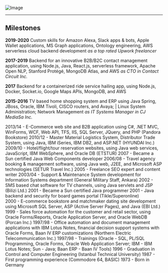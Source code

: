 ![Image](https://avatars1.githubusercontent.com/u/23320140?s=460&v=4)

---

## Milestones

**2019-2020** Custom skills for Amazon Alexa, Slack apps & bots, Apple Wallet applications, MS Graph applications, Ontology engineering, AWS serverless cloud backend development *as a top rated Upwork freelancer*

**2017-2019** Backend for an innovative B2B/B2C contact management application, using Node.js, Java, React.js, serverless framework, Apache Open NLP, Stanford Protégé, MongoDB Atlas, and AWS *as CTO in Contact Circuit Inc.*

**2017** Backend for a containerized ride service hailing app, using Node.js, Docker, Socket.io, Google Maps APIs, MongoDB, and AWS 

**2015-2016** TV based home shopping system and ERP using Java Spring, JBoss, Oracle, IBM Tivoli, CISCO routers, and Avaya; | Linux System Administration; Network Management *as IT Systems  Manager in CJ MediaSa Inc.*

2013/14 - E-Commerce web site and B2B application using C#, .NET MVC, WinForms, WCF, Web API, TFS, IIS, SQL Server, JQuery, and PHP (Pandora Bookstore)
2010/12 - Master Material Logistics System, Distributor Trade System, using Java, IBM iSeries, IBM DB2, and ASP.NET (HYUNDAI Inc.) 
2009/10 - Hotel/flight/tour reservation websites, using Java web services, JavaScript, IBM WebSphere, and Oracle DB (ETSTUR)
2007 - Became a Sun certified Java Web Components developer 
2006/08 - Travel agency booking & management software, using Java web, J2EE, and Microsoft ASP technologies (SETUR Travel Inc.)
2005 - Freelance SEO expert and content writer
2003/04 - Support & Maintenance System development for Information Systems department (General Military Staff, Ankara)
2002 - SMS based chat software for TV channels, using Java servlets and JSP (Bilizi Ltd.)
2001 - Became a Sun certified Java programmer
2001 - Java backend and security for board games portal (Tikle/Superonline)  
2000 - E-commerce bookstore and matchmaker dating site development using Microsoft SQL Server, ASP (Active Server Pages), and Java (EBI Ltd.)  
1999 - Sales force automation for the customer and retail sector, using Oracle Forms/Reports, Oracle Application Server, and Oracle WebDB (Porcan Inc.)
1997/98 - Office automation and document management applications with IBM Lotus Notes, financial decision support systems with Oracle Forms, Baan IV ERP customizations (Northern Electric Telecommunication Inc.)
1997/98 - Trainings (Oracle - SQL, PL/SQL Programming, Oracle Forms, Oracle Web Application Server; IBM - IBM Lotus Notes; Sun - Java; Baan ERP - Baan IV Tools)
1996 - Graduation in Control and Computer Engineering (Istanbul Technical University) 
1987 - First programming experience (Commodore 64, BASIC)
1973 - Born in Germany

